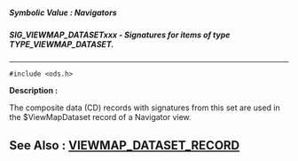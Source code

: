 ##### Symbolic Value : Navigators
##### SIG_VIEWMAP_DATASETxxx - Signatures for items of type TYPE_VIEWMAP_DATASET.
---
```
#include <ods.h>
```
**Description :**

The composite data (CD) records with signatures from this set are used in the 
$ViewMapDataset record of a Navigator view.

**See Also :**
[VIEWMAP_DATASET_RECORD](/domino-c-api-docs/reference/Data/VIEWMAP_DATASET_RECORD)
---
